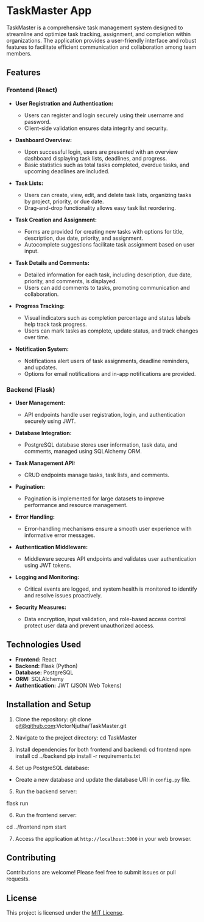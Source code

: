 # TaskMaster App

TaskMaster is a comprehensive task management system designed to streamline and optimize task tracking, assignment, and completion within organizations. The application provides a user-friendly interface and robust features to facilitate efficient communication and collaboration among team members.

## Features

### Frontend (React)

- **User Registration and Authentication:**
  - Users can register and login securely using their username and password.
  - Client-side validation ensures data integrity and security.
  
- **Dashboard Overview:**
  - Upon successful login, users are presented with an overview dashboard displaying task lists, deadlines, and progress.
  - Basic statistics such as total tasks completed, overdue tasks, and upcoming deadlines are included.
  
- **Task Lists:**
  - Users can create, view, edit, and delete task lists, organizing tasks by project, priority, or due date.
  - Drag-and-drop functionality allows easy task list reordering.

- **Task Creation and Assignment:**
  - Forms are provided for creating new tasks with options for title, description, due date, priority, and assignment.
  - Autocomplete suggestions facilitate task assignment based on user input.

- **Task Details and Comments:**
  - Detailed information for each task, including description, due date, priority, and comments, is displayed.
  - Users can add comments to tasks, promoting communication and collaboration.

- **Progress Tracking:**
  - Visual indicators such as completion percentage and status labels help track task progress.
  - Users can mark tasks as complete, update status, and track changes over time.

- **Notification System:**
  - Notifications alert users of task assignments, deadline reminders, and updates.
  - Options for email notifications and in-app notifications are provided.

### Backend (Flask)

- **User Management:**
  - API endpoints handle user registration, login, and authentication securely using JWT.
  
- **Database Integration:**
  - PostgreSQL database stores user information, task data, and comments, managed using SQLAlchemy ORM.
  
- **Task Management API:**
  - CRUD endpoints manage tasks, task lists, and comments.
  
- **Pagination:**
  - Pagination is implemented for large datasets to improve performance and resource management.
  
- **Error Handling:**
  - Error-handling mechanisms ensure a smooth user experience with informative error messages.
  
- **Authentication Middleware:**
  - Middleware secures API endpoints and validates user authentication using JWT tokens.
  
- **Logging and Monitoring:**
  - Critical events are logged, and system health is monitored to identify and resolve issues proactively.
  
- **Security Measures:**
  - Data encryption, input validation, and role-based access control protect user data and prevent unauthorized access.

## Technologies Used

- **Frontend:** React
- **Backend:** Flask (Python)
- **Database:** PostgreSQL
- **ORM:** SQLAlchemy
- **Authentication:** JWT (JSON Web Tokens)

## Installation and Setup

1. Clone the repository:
git clone git@github.com:VictorNjutha/TaskMaster.git


2. Navigate to the project directory:
cd TaskMaster

3. Install dependencies for both frontend and backend:
cd frontend
npm install
cd ../backend
pip install -r requirements.txt


4. Set up PostgreSQL database:
- Create a new database and update the database URI in `config.py` file.

5. Run the backend server:

flask run


6. Run the frontend server:

cd ../frontend
npm start


7. Access the application at `http://localhost:3000` in your web browser.

## Contributing

Contributions are welcome! Please feel free to submit issues or pull requests.

## License

This project is licensed under the [MIT License](https://opensource.org/licenses/MIT).
